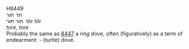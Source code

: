 <body>
  <p>H8449<br>  תּר    תּור  <br> תּּוֹר  תּּוֹר  ‎  tôr  tôr  <br><i>tore,</i> <i>tore </i><br>Probably the same as <a href="h8447.htm">8447</a>  a <i>ring</i> dove, often (figuratively) as a term of endearment: - (turtle) dove.<br></p>
 </body>